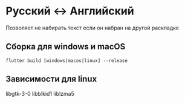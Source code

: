 # Русский <-> Английский

Позволяет не набирать текст если он набран на другой раскладке

## Сборка для windows и macOS
<code>flutter build [windows|macos|linux] --release </code>

## Зависимости для linux 
libgtk-3-0 libblkid1 liblzma5
